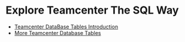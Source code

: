 # Explore Teamcenter The SQL Way
* [Teamcenter DataBase Tables Introduction ][_tctables1]
* [More Teamcenter Database Tables ][_tctables2]

[_tctables1]: https://github.com/pawanit17/Exploring-Teamcenter-The-SQL-Way/wiki/Basic-Teamcenter-Tables-Of-Interest
[_tctables2]: https://github.com/pawanit17/Exploring-Teamcenter-The-SQL-Way/wiki/More-Teamcenter-Tables
